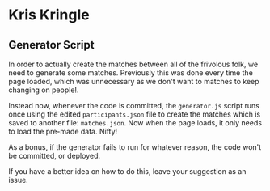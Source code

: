 # Kris Kringle

## Generator Script

In order to actually create the matches between all of the frivolous folk, we need to generate some matches. Previously this was done every time the page loaded, which was unnecessary as we don't want to matches to keep changing on people!. 

Instead now, whenever the code is committed, the `generator.js` script runs once using the edited `participants.json` file to create the matches which is saved to another file: `matches.json`. Now when the page loads, it only needs to load the pre-made data. Nifty! 

As a bonus, if the generator fails to run for whatever reason, the code won't be committed, or deployed.

If you have a better idea on how to do this, leave your suggestion as an issue.


